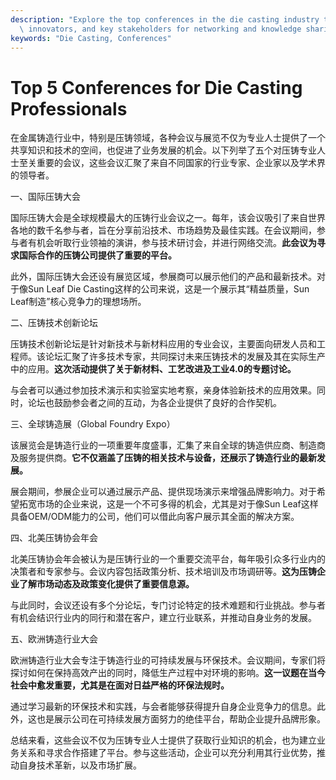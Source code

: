 ```yaml
---
description: "Explore the top conferences in the die casting industry that bring together experts,\
  \ innovators, and key stakeholders for networking and knowledge sharing."
keywords: "Die Casting, Conferences"
---
```

# Top 5 Conferences for Die Casting Professionals

在金属铸造行业中，特别是压铸领域，各种会议与展览不仅为专业人士提供了一个共享知识和技术的空间，也促进了业务发展的机会。以下列举了五个对压铸专业人士至关重要的会议，这些会议汇聚了来自不同国家的行业专家、企业家以及学术界的领导者。

一、国际压铸大会

国际压铸大会是全球规模最大的压铸行业会议之一。每年，该会议吸引了来自世界各地的数千名参与者，旨在分享前沿技术、市场趋势及最佳实践。在会议期间，参与者有机会听取行业领袖的演讲，参与技术研讨会，并进行网络交流。**此会议为寻求国际合作的压铸公司提供了重要的平台。**

此外，国际压铸大会还设有展览区域，参展商可以展示他们的产品和最新技术。对于像Sun Leaf Die Casting这样的公司来说，这是一个展示其“精益质量，Sun Leaf制造”核心竞争力的理想场所。

二、压铸技术创新论坛

压铸技术创新论坛是针对新技术与新材料应用的专业会议，主要面向研发人员和工程师。该论坛汇聚了许多技术专家，共同探讨未来压铸技术的发展及其在实际生产中的应用。**这次活动提供了关于新材料、工艺改进及工业4.0的专题讨论。**

与会者可以通过参加技术演示和实验室实地考察，亲身体验新技术的应用效果。同时，论坛也鼓励参会者之间的互动，为各企业提供了良好的合作契机。

三、全球铸造展（Global Foundry Expo）

该展览会是铸造行业的一项重要年度盛事，汇集了来自全球的铸造供应商、制造商及服务提供商。**它不仅涵盖了压铸的相关技术与设备，还展示了铸造行业的最新发展。**

展会期间，参展企业可以通过展示产品、提供现场演示来增强品牌影响力。对于希望拓宽市场的企业来说，这是一个不可多得的机会，尤其是对于像Sun Leaf这样具备OEM/ODM能力的公司，他们可以借此向客户展示其全面的解决方案。

四、北美压铸协会年会

北美压铸协会年会被认为是压铸行业的一个重要交流平台，每年吸引众多行业内的决策者和专家参与。会议内容包括政策分析、技术培训及市场调研等。**这为压铸企业了解市场动态及政策变化提供了重要信息源。**

与此同时，会议还设有多个分论坛，专门讨论特定的技术难题和行业挑战。参与者有机会结识行业内的同行和潜在客户，建立行业联系，并推动自身业务的发展。

五、欧洲铸造行业大会

欧洲铸造行业大会专注于铸造行业的可持续发展与环保技术。会议期间，专家们将探讨如何在保持高效产出的同时，降低生产过程中对环境的影响。**这一议题在当今社会中愈发重要，尤其是在面对日益严格的环保法规时。**

通过学习最新的环保技术和实践，与会者能够获得提升自身企业竞争力的信息。此外，这也是展示公司在可持续发展方面努力的绝佳平台，帮助企业提升品牌形象。

总结来看，这些会议不仅为压铸专业人士提供了获取行业知识的机会，也为建立业务关系和寻求合作搭建了平台。参与这些活动，企业可以充分利用其行业优势，推动自身技术革新，以及市场扩展。
